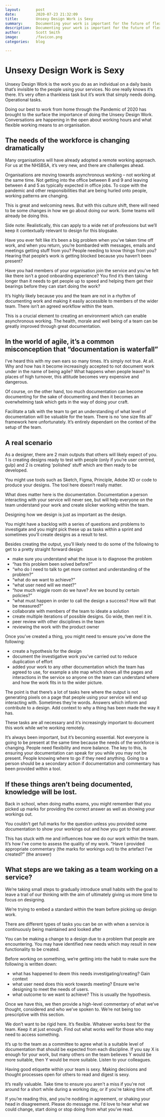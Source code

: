 ```yaml
---
layout:       post
date:         2020-07-23 21:32:09
title:        Unsexy Design Work is Sexy
summary:      Documenting your work is important for the future of flexible working.
description:  Documenting your work is important for the future of flexible working.
author:       Scott Smith
image:        /favicon.png
categories:   blog

---
```

<h1>Unsexy Design Work is Sexy</h1>



<p class="lead">Unsexy Design Work is the work you do as an individual on a daily basis that’s invisible to the people using your services. No one really knows it’s there. It’s very often a thankless task but it’s work that simply needs doing. Operational tasks.</p>

<p>Doing our best to work from home through the Pandemic of 2020 has brought to the surface the importance of doing the Unsexy Design Work. Conversations are happening in the open about working hours and what flexible working means to an organisation.</p>



<h2>The needs of the workforce is changing dramatically</h2>

<p>Many organisations will have already adopted a remote working approach. For us at the NHSBSA, it’s very new, and there are challenges ahead.</p>

<p>Organisations are moving towards asynchronous working – not working at the same time. Not getting into the office between 8 and 9 and leaving between 4 and 5 as typically expected in office jobs. To cope with the pandemic and other responsibilities that are being hurled onto people, working patterns are changing.</p>

<p>This is great and welcoming news. But with this culture shift, there will need to be some changes in how we go about doing our work. Some teams will already be doing this.</p>



<p class="hint">Side note: Realistically, this can apply to a wide net of professions but we’ll keep it contextually relevant to design for this blogsake.</p>

<p>Have you ever felt like it’s been a big problem when you’ve taken time off work, and when you return, you’re bombarded with messages, emails and meetings getting stuff from you? People needing to know things from you? Hearing that people’s work is getting blocked because you haven’t been present?</p>

<p>Have you had members of your organisation join the service and you’ve felt like there isn’t a good onboarding experience? You find it’s then taking longer than it needs to get people up to speed and helping them get their bearings before they can start doing the work?</p>

<p>It’s highly likely because you and the team are not in a rhythm of documenting work and making it easily accessible to members of the wider team. There isn’t an agreed workflow within the team.</p>

<p>This is a crucial element to creating an environment which can enable asynchronous working. The health, morale and well being of a team can be greatly improved through great documentation.</p>



<h2>In the world of agile, it’s a common misconception that “documentation is waterfall”</h2>

<p>I’ve heard this with my own ears so many times. It’s simply not true. At all. Why and how has it become increasingly accepted to not document work under in the name of being agile? What happens when people leave? In places of high turnover, this attitude becomes very expensive and dangerous.</p>

<p>Of course, on the other hand, too much documentation can become documenting for the sake of documenting and then it becomes an overwhelming task which gets in the way of doing your craft.</p>

<p>Facilitate a talk with the team to get an understanding of what level of documentation will be valuable for the team. There is no ‘one size fits all’ framework here unfortunately. It’s entirely dependant on the context of the setup of the team.</p>



<h2>A real scenario</h2>

<p>As a designer, there are 2 main outputs that others will likely expect of you. 1 is creating designs ready to test with people (only if you’re user centred, gulp) and 2 is creating ‘polished’ stuff which are then ready to be developed.</p>

<p>You might use tools such as Sketch, Figma, Principle, Adobe XD or code to produce your designs. The tool here doesn’t really matter.</p>

<p>What does matter here is the documentation. Documentation a person interacting with your service will never see, but will help everyone on the team understand your work and create slicker working within the team.</p>

<p class="feature">Designing how we design is just as important as the design.</p>


<p>You might have a backlog with a series of questions and problems to investigate and you might pick these up as tasks within a sprint and sometimes you’ll create designs as a result to test.</p>

<p>Besides creating the output, you’ll likely need to do some of the following to get to a pretty straight forward design:</p>

  <ul>
    <li>make sure you understand what the issue is to diagnose the problem</li>
    <li>“has this problem been solved before?”</li>
    <li>“who do I need to talk to get more context and understanding of the problem?”</li>
    <li>“what do we want to achieve?”</li>
    <li>“what user need will we meet?”</li>
    <li>“how much wiggle room do we have? Are we bound by certain policies?”</li>
    <li>“what must happen in order to call the design a success? How will that be measured?”</li>
    <li>collaborate with members of the team to ideate a solution</li>
    <li>create multiple iterations of possible designs. Go wide, then reel it in.</li>
    <li>peer review with other disciplines in the team</li>
    <li>reviewing the work with the product owner</li>
  </ul>

<p>Once you’ve created a thing, you might need to ensure you’ve done the following:</p>

  <ul>
    <li>create a hypothesis for the design</li>
    <li>document the investigative work you’ve carried out to reduce duplication of effort</li>
    <li>added your work to any other documentation which the team has agreed to use, for example a site map which shows all the pages and interactions in the service so anyone on the team can understand where and how the work fits in to the wider picture.</li>
  </ul>



<p class="lead">The point is that there’s a lot of tasks here where the output is not generating pixels on a page that people using your service will end up interacting with. Sometimes they’re words. Answers which inform and contribute to a design. Add context to why a thing has been made the way it has.</p>

<p>These tasks are all necessary and it’s increasingly important to document this work while we’re working remotely. </p>

<p>It’s always been important, but it’s becoming essential. Not everyone is going to be present at the same time because the needs of the workforce is changing. People need flexibility and more balance. The key to this, is ensuring your documentation can speak for you while you may not be present. People knowing where to go if they need anything. Going to a person should be a secondary action if documentation and commentary has been provided within a tool.</p>



<h2>If these things aren’t being documented, knowledge will be lost.</h2>

<p>Back in school, when doing maths exams, you might remember that you picked up marks for providing the correct answer as well as showing your workings out.</p>

<p>You couldn’t get full marks for the question unless you provided some documentation to show your workings out and how you got to that answer.</p>

<p>This has stuck with me and influences how we do our work within the team. It’s how I’ve come to assess the quality of my work. “Have I provided appropriate commentary (the marks for workings out) to the artefact I’ve created?” (the answer)</p>



<h2>What steps are we taking as a team working on a service?</h2>

<p>We’re taking small steps to gradually introduce small habits with the goal to leave a trail of our thinking with the aim of ultimately giving us more time to focus on designing.</p>

<p>We’re trying to embed a standard within the team before picking up design work.</p>

<p class="hint">There are different types of tasks you can be on with when a service is continuously being maintained and looked after</p>

<p>You can be making a change to a design due to a problem that people are encountering. You may have identified new needs which may result in new functionality to be created.</p>

<p>Before working on something, we’re getting into the habit to make sure the following is written down:</p>
  <ul>
    <li>what has happened to deem this needs investigating/creating? Gain context</li>
    <li>what user need does this work towards meeting? Ensure we’re designing to meet the needs of users.</li>
    <li>what outcome to we want to achieve? This is usually the hypothesis.</li>
  </ul>

<p>Once we have this, we then provide a high-level commentary of what we’ve thought, considered and who we’ve spoken to. We’re not being too prescriptive with this section. </p>

<p>We don’t want to be rigid here. It’s flexible. Whatever works best for the team. Keep it at just enough. Find out what works well for those who may need to access something. </p>

<p>It’s up to the team as a committee to agree what is a suitable level of documentation that should be expected from each discipline. If you say X is enough for your work, but many others on the team believes Y would be more suitable, then Y would be more suitable. Listen to your colleagues.</p>

<p class="feature">Having good etiquette within your team is sexy. Making decisions and thought processes open for others to read and digest is sexy.</p>

<p>It’s really valuable. Take time to ensure you aren't a miss if you're not around for a short while during a working day, or if you're taking time off.</p>

<p>If you’re reading this, and you’re nodding in agreement, or shaking your head in disagreement. Please do message me. I’d love to hear what we could change, start doing or stop doing from what you’ve read.</p>
<p>
